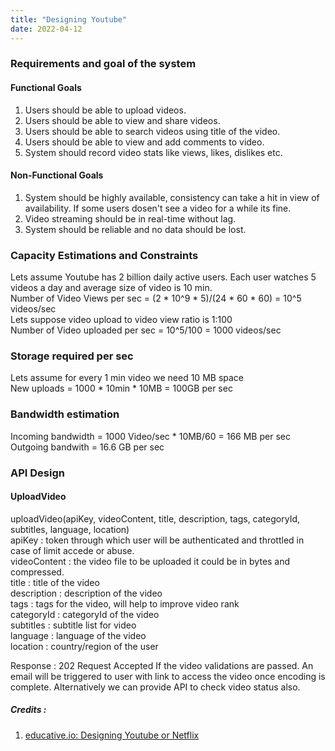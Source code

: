 ```yaml
---
title: "Designing Youtube"
date: 2022-04-12
---
```


### Requirements and goal of the system
#### Functional Goals
1. Users should be able to upload videos.
2. Users should be able to view and share videos.
3. Users should be able to search videos using title of the video.
4. Users should be able to view and add comments to video.
5. System should record video stats like views, likes, dislikes etc.

#### Non-Functional Goals
1. System should be highly available, consistency can take a hit in view of availability. If some users dosen't see a video for a while its fine.
2. Video streaming should be in real-time without lag.
3. System should be reliable and no data should be lost.

### Capacity Estimations and Constraints
Lets assume Youtube has 2 billion daily active users. Each user watches 5 videos a day and average size of video is 10 min.  
Number of Video Views per sec = (2 * 10^9 * 5)/(24 * 60 * 60) = 10^5 videos/sec  
Lets suppose video upload to video view ratio is 1:100  
Number of Video uploaded per sec = 10^5/100 = 1000 videos/sec  
  
### Storage required per sec  
Lets assume for every 1 min video we need 10 MB space  
New uploads = 1000 * 10min * 10MB = 100GB per sec  
  
### Bandwidth estimation
Incoming bandwidth = 1000 Video/sec * 10MB/60 = 166 MB per sec  
Outgoing bandwith = 16.6 GB per sec  
  
### API Design
#### UploadVideo
uploadVideo(apiKey, videoContent, title, description, tags, categoryId, subtitles, language, location)  
apiKey : token through which user will be authenticated and throttled in case of limit accede or abuse.  
videoContent : the video file to be uploaded it could be in bytes and compressed.  
title : title of the video  
description : <optional> description of the video  
tags : <optional> tags for the video, will help to improve video rank  
categoryId : <optional> categoryId of the video  
subtitles : <optional> subtitle list for video  
language : <optional> language of the video  
location : <optional> country/region of the user  
  
Response : 202 Request Accepted If the video validations are passed. An email will be triggered to user with link to access the video once encoding is complete. Alternatively we can provide API to check video status also.

##### Credits :  
1. [educative.io: Designing Youtube or Netflix](https://www.youtube.com/watch?v=ImtZgX1nmr8&list=PLhfHPmPYPPRk6yMrcbfafFGSbE2EPK_A6&index=12)
